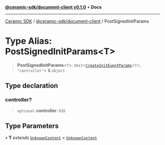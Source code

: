 [**@ceramic-sdk/document-client v0.1.0**](../README.md) • **Docs**

***

[Ceramic SDK](../../../README.md) / [@ceramic-sdk/document-client](../README.md) / PostSignedInitParams

# Type Alias: PostSignedInitParams\<T\>

> **PostSignedInitParams**\<`T`\>: `Omit`\<[`CreateInitEventParams`](CreateInitEventParams.md)\<`T`\>, `"controller"`\> & `object`

## Type declaration

### controller?

> `optional` **controller**: `DID`

## Type Parameters

• **T** *extends* [`UnknownContent`](UnknownContent.md) = [`UnknownContent`](UnknownContent.md)
